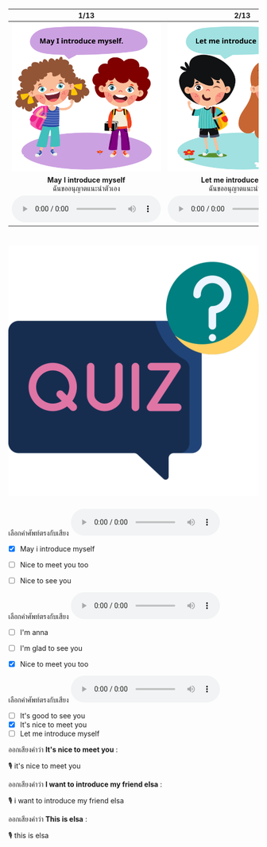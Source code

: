 <div class="carrousel">


|1/13|2/13|3/13|4/13|5/13|6/13|7/13|8/13|9/13|10/13|11/13|12/13|13/13|
| :----: | :----: | :----: | :----: | :----: | :----: | :----: | :----: | :----: | :----: | :----: | :----: | :----: |
|![](/media/img/Self&#x20;and&#x20;others&#x20;introduction__May&#x20;I&#x20;introduce&#x20;myself.svg)|![](/media/img/Self&#x20;and&#x20;others&#x20;introduction__Let&#x20;me&#x20;introduce&#x20;myself.svg)|![](/media/img/Self&#x20;and&#x20;others&#x20;introduction__My&#x20;name&#x20;is&#x20;Jenny.svg)|![](/media/img/Self&#x20;and&#x20;others&#x20;introduction__Nice&#x20;to&#x20;see&#x20;you.svg)|![](/media/img/Self&#x20;and&#x20;others&#x20;introduction__I'm&#x20;Anna.svg)|![](/media/img/Self&#x20;and&#x20;others&#x20;introduction__It's&#x20;nice&#x20;to&#x20;meet&#x20;you.svg)|![](/media/img/Self&#x20;and&#x20;others&#x20;introduction__Nice&#x20;to&#x20;meet&#x20;you.svg)|![](/media/img/Self&#x20;and&#x20;others&#x20;introduction__Nice&#x20;to&#x20;meet&#x20;you&#x20;too.svg)|![](/media/img/Self&#x20;and&#x20;others&#x20;introduction__I&#x20;want&#x20;to&#x20;introduce&#x20;my&#x20;friend&#x20;Elsa.svg)|![](/media/img/Self&#x20;and&#x20;others&#x20;introduction__I'm&#x20;glad&#x20;to&#x20;meet&#x20;you.svg)|![](/media/img/Self&#x20;and&#x20;others&#x20;introduction__I'm&#x20;glad&#x20;to&#x20;see&#x20;you.svg)|![](/media/img/Self&#x20;and&#x20;others&#x20;introduction__This&#x20;is&#x20;Elsa.svg)|![](/media/img/Self&#x20;and&#x20;others&#x20;introduction__It's&#x20;good&#x20;to&#x20;see&#x20;you.svg)|
|**May I introduce myself**<br>ฉันขออนุญาตแนะนําตัวเอง|**Let me introduce myself**<br>ฉันขออนุญาตแนะนําตัวเอง|**My name is Jenny**<br>ฉันชื่อเจนนี่|**Nice to see you**<br>ดีใจที่ได้เจอคุณ|**I'm Anna**<br>ฉันชื่อแอนนา|**It's nice to meet you**<br>ยินดีที่ได้รู้จัก|**Nice to meet you**<br>ยินดีที่ได้รู้จัก|**Nice to meet you too**<br>ยินดีที่ได้รู้จักเช่นกัน|**I want to introduce my friend Elsa**<br>ฉันอยากแนะนําเพื่อนชื่อเอลซ่า|**I'm glad to meet you**<br>ยินดีที่ได้รู้จัก|**I'm glad to see you**<br>ฉันดีใจที่ได้เจอคุณ|**This is Elsa**<br>นี่คือเอลซ่า|**It's good to see you**<br>ดีใจที่ได้เจอคุณ|
|![](/media/audio/May&#x20;I&#x20;introduce&#x20;myself.mp3)|![](/media/audio/Let&#x20;me&#x20;introduce&#x20;myself.mp3)|![](/media/audio/My&#x20;name&#x20;is&#x20;Jenny.mp3)|![](/media/audio/Nice&#x20;to&#x20;see&#x20;you.mp3)|![](/media/audio/I'm&#x20;Anna.mp3)|![](/media/audio/It's&#x20;nice&#x20;to&#x20;meet&#x20;you.mp3)|![](/media/audio/Nice&#x20;to&#x20;meet&#x20;you.mp3)|![](/media/audio/Nice&#x20;to&#x20;meet&#x20;you&#x20;too.mp3)|![](/media/audio/I&#x20;want&#x20;to&#x20;introduce&#x20;my&#x20;friend&#x20;Elsa.mp3)|![](/media/audio/I'm&#x20;glad&#x20;to&#x20;meet&#x20;you.mp3)|![](/media/audio/I'm&#x20;glad&#x20;to&#x20;see&#x20;you.mp3)|![](/media/audio/This&#x20;is&#x20;Elsa.mp3)|![](/media/audio/It's&#x20;good&#x20;to&#x20;see&#x20;you.mp3)|

</div>



# ![icon](/media/icons/quiz.svg) 


เลือกคำศัพท์ตรงกับเสียง ![](/media/audio/May&#x20;I&#x20;introduce&#x20;myself.mp3) 
 - [x] May i introduce myself
 - [ ] Nice to meet you too
 - [ ] Nice to see you


เลือกคำศัพท์ตรงกับเสียง ![](/media/audio/Nice&#x20;to&#x20;meet&#x20;you&#x20;too.mp3) 
 - [ ] I'm anna
 - [ ] I'm glad to see you
 - [x] Nice to meet you too


เลือกคำศัพท์ตรงกับเสียง ![](/media/audio/It's&#x20;nice&#x20;to&#x20;meet&#x20;you.mp3) 
 - [ ] It's good to see you
 - [x] It's nice to meet you
 - [ ] Let me introduce myself

ออกเสียงคำว่า **It's nice to meet you** :

🎙️ it's nice to meet you

ออกเสียงคำว่า **I want to introduce my friend elsa** :

🎙️ i want to introduce my friend elsa

ออกเสียงคำว่า **This is elsa** :

🎙️ this is elsa

